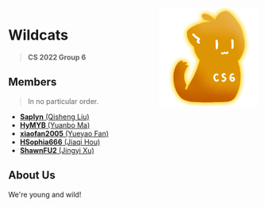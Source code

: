 <img src="https://github.com/CS-2022-Group-6/weahter-cat/raw/main/assets/CS6_Icon.png" align=right />

# Wildcats 

> **CS 2022 Group 6**

## Members

> In no particular order.

- [**Saplyn** (Qisheng Liu)](https://github.com/Saplyn)
- [**HyMYB** (Yuanbo Ma)](https://github.com/HyMYB)
- [**xiaofan2005** (Yueyao Fan)](https://github.com/xiaofan2005)
- [**HSophia666** (Jiaqi Hou)](https://github.com/HSophia666)
- [**ShawnFU2** (Jingyi Xu)](https://github.com/ShawnFU2)

## About Us

We're young and wild!
